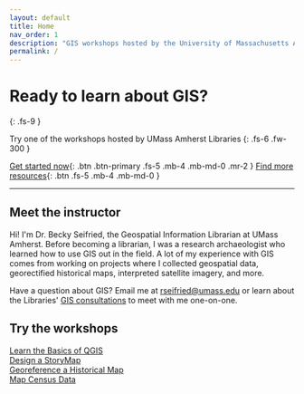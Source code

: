 ```yaml
---
layout: default
title: Home
nav_order: 1
description: "GIS workshops hosted by the University of Massachusetts Amherst Libraries"
permalink: /
---
```


# Ready to learn about GIS?
{: .fs-9 }

Try one of the workshops hosted by UMass Amherst Libraries
{: .fs-6 .fw-300 }

[Get started now](https://umass-gis.github.io/workshops/content/basics-qgis/){: .btn .btn-primary .fs-5 .mb-4 .mb-md-0 .mr-2 } [Find more resources](https://gis.library.umass.edu/){: .btn .fs-5 .mb-4 .mb-md-0 }

---

## Meet the instructor

Hi! I'm Dr. Becky Seifried, the Geospatial Information Librarian at UMass Amherst. Before becoming a librarian, I was a research archaeologist who learned how to use GIS out in the field. A lot of my experience with GIS comes from working on projects where I collected geospatial data, georectified historical maps,  interpreted satellite imagery, and more.

Have a question about GIS? Email me at [rseifried@umass.edu](mailto:rseifried@umass.edu) or learn about the Libraries' [GIS consultations](https://gis.library.umass.edu/learning-gis/consultations/) to meet with me one-on-one.

## Try the workshops

[Learn the Basics of QGIS](https://umass-gis.github.io/workshops/content/basics-qgis/)
<br>[Design a StoryMap](https://umass-gis.github.io/workshops/content/storymaps/)
<br>[Georeference a Historical Map](https://umass-gis.github.io/workshops/content/georeferencing)
<br>[Map Census Data](https://umass-gis.github.io/workshops/content/map-census-data/)
